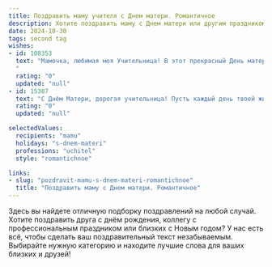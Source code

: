 ```yaml
---
title: Поздравить маму учителя с Днем матери. Романтичное
description: Хотите поздравить маму с Днем матери или другим праздником? Наш ИИ создаст незабываемое поздравление, а вы обязательно выделитесь среди других.  
date: 2024-10-30
tags: second tag
wishes:
- id: 108353
  text: "Мамочка, любимая моя Учительница! В этот прекрасный День матери я хочу сказать тебе о своей безграничной любви и благодарности. Твоя нежность, теплота и мудрость – это свет, который всегда освещал мой путь.  Ты научила меня не только читать и писать, но и любить, верить и мечтать.  Пусть твоя жизнь будет наполнена радостью, счастьем и безмятежным спокойствием, а каждое мгновение дарит тебе  миллион нежных улыбок. С Днём Матери!
  "
  rating: "0"
  updated: "null"
- id: 15387
  text: "С Днём Матери, дорогая учительница! Пусть каждый день твоей жизни будет наполнен любовью и радостью, как ты наполняешь любовью и знаниями наши сердца. Ты не только мама, но и наставница, и твоё тепло и забота делают мир лучше. С благодарностью за всё, что ты даришь, и с теплом в сердце поздравляю тебя сегодня!"
  rating: "0"
  updated: "null"

selectedValues:
  recipients: "mamu"
  holidays: "s-dnem-materi"
  professions: "uchitel"
  style: "romantichnoe"

links:
- slug: "pozdravit-mamu-s-dnem-materi-romantichnoe"
  title: "Поздравить маму с Днем матери. Романтичное"
---
```


Здесь вы найдете отличную подборку поздравлений на любой случай.
Хотите поздравить друга с днём рождения, коллегу с профессиональным праздником или близких с Новым годом? У нас есть всё, чтобы сделать ваш поздравительный текст незабываемым. Выбирайте нужную категорию и находите лучшие слова для ваших близких и друзей!
